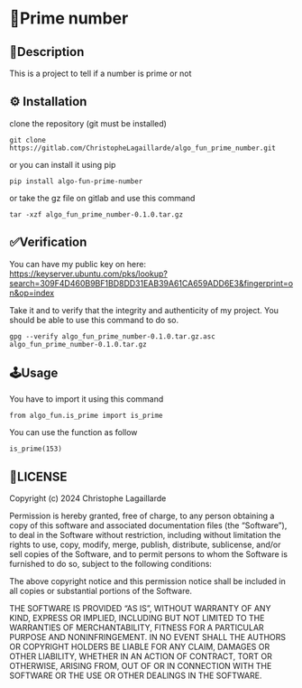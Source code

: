 # 🚀Prime number

## 📄Description

This is a project to tell if a number is prime or not 

## ⚙️ Installation

clone the repository (git must be installed)
```
git clone https://gitlab.com/ChristopheLagaillarde/algo_fun_prime_number.git 
```
or you can install it using pip

```
pip install algo-fun-prime-number
```

or take the gz file on gitlab and use this command

```
tar -xzf algo_fun_prime_number-0.1.0.tar.gz
```

## ✅Verification

You can have my public key on here: 
https://keyserver.ubuntu.com/pks/lookup?search=309F4D460B9BF1BD8DD31EAB39A61CA659ADD6E3&fingerprint=on&op=index

Take it and to verify that the integrity and authenticity of my project. You should be able to use this command to do so. 

```
gpg --verify algo_fun_prime_number-0.1.0.tar.gz.asc algo_fun_prime_number-0.1.0.tar.gz
```

## 🕹️Usage

You have to import it using this command

```
from algo_fun.is_prime import is_prime
```

You can use the function as follow

```
is_prime(153)
```

## 📝LICENSE
Copyright (c) 2024 Christophe Lagaillarde 

Permission is hereby granted, free of charge, to any person obtaining a copy of this software and associated documentation files (the “Software”), to deal in the Software without restriction, including without limitation the rights to use, copy, modify, merge, publish, distribute, sublicense, and/or sell copies of the Software, and to permit persons to whom the Software is furnished to do so, subject to the following conditions:

The above copyright notice and this permission notice shall be included in all copies or substantial portions of the Software.

THE SOFTWARE IS PROVIDED “AS IS”, WITHOUT WARRANTY OF ANY KIND, EXPRESS OR IMPLIED, INCLUDING BUT NOT LIMITED TO THE WARRANTIES OF MERCHANTABILITY, FITNESS FOR A PARTICULAR PURPOSE AND NONINFRINGEMENT. IN NO EVENT SHALL THE AUTHORS OR COPYRIGHT HOLDERS BE LIABLE FOR ANY CLAIM, DAMAGES OR OTHER LIABILITY, WHETHER IN AN ACTION OF CONTRACT, TORT OR OTHERWISE, ARISING FROM, OUT OF OR IN CONNECTION WITH THE SOFTWARE OR THE USE OR OTHER DEALINGS IN THE SOFTWARE.
